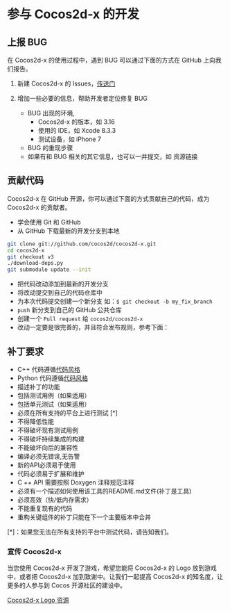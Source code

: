 # 参与 Cocos2d-x 的开发

## 上报 BUG

在 Cocos2d-x 的使用过程中，遇到 BUG 可以通过下面的方式在 GitHub 上向我们报告。

1. 新建 Cocos2d-x 的 Issues，[传送门](https://github.com/cocos2d/cocos2d-x/issues/new)

1. 增加一些必要的信息，帮助开发者定位修复 BUG
    - BUG 出现的环境,
        - Cocos2d-x 的版本，如 3.16
        - 使用的 IDE，如 Xcode 8.3.3
        - 测试设备，如 iPhone 7
    - BUG 的重现步骤
    - 如果有和 BUG 相关的其它信息，也可以一并提交，如 资源链接

## 贡献代码

Cocos2d-x 在 GitHub 开源，你可以通过下面的方式贡献自己的代码，成为 Cocos2d-x 的贡献者。

- 学会使用 Git 和 GitHub
- 从 GitHub 下载最新的开发分支到本地

```bash
git clone git://github.com/cocos2d/cocos2d-x.git
cd cocos2d-x
git checkout v3
./download-deps.py
git submodule update --init
```

- 把代码改动添加到最新的开发分支
- 将改动提交到自己的代码仓库中
- 为本次代码提交创建一个新分支 如：`$ git checkout -b my_fix_branch`
- `push` 新分支到自己的 GitHub 公共仓库
- 创建一个 `Pull request` 给 `cocos2d/cocos2d-x`
- 改动一定要是很完善的，并且符合发布规则，参考下面：

## 补丁要求

- C++ 代码遵循[代码风格](https://github.com/cocos2d/cocos2d-x/blob/v3/docs/CODING_STYLE.md)
- Python 代码遵循[代码风格](https://www.python.org/dev/peps/pep-0008/)
- 描述补丁的功能
- 包括测试用例（如果适用）
- 包括单元测试（如果适用）
- 必须在所有支持的平台上进行测试 [*]
- 不得降低性能
- 不得破坏现有测试用例
- 不得破坏持续集成的构建
- 不能破坏向后的兼容性
- 编译必须无错误,无告警
- 新的API必须易于使用
- 代码必须易于扩展和维护
- C ++ API 需要按照 Doxygen 注释规范注释
- 必须有一个描述如何使用该工具的README.md文件(补丁是工具)
- 必须高效（快/低内存需求）
- 不能重复现有的代码
- 重构关键组件的补丁只能在下一个主要版本中合并

[*]：如果您无法在所有支持的平台中测试代码，请告知我们。

### 宣传 Cocos2d-x

当您使用 Cocos2d-x 开发了游戏，希望您能将 Cocos2d-x 的 Logo 放到游戏中，或者把 Cocos2d-x 加到致谢中。让我们一起提高 Cocos2d-x 的知名度，让更多的人参与到 Cocos 开源社区的建设中。

[Cocos2d-x Logo 资源](http://www.cocos2d-x.org/wiki/Logo_Resources_of_Cocos2d-x)
